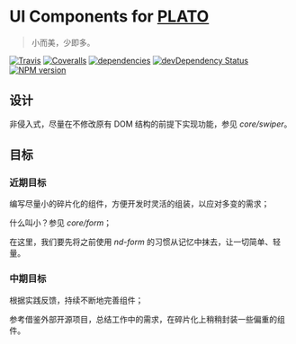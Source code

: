 # UI Components for [PLATO](https://github.com/platojs/plato)

> 小而美，少即多。

[![Travis](https://img.shields.io/travis/platojs/components.svg?style=flat-square)](https://travis-ci.org/platojs/components)
[![Coveralls](https://img.shields.io/coveralls/platojs/components.svg?style=flat-square)](https://coveralls.io/github/platojs/components)
[![dependencies](https://david-dm.org/platojs/components.svg?style=flat-square)](https://david-dm.org/platojs/components)
[![devDependency Status](https://david-dm.org/platojs/components/dev-status.svg?style=flat-square)](https://david-dm.org/platojs/components?type=dev)
[![NPM version](https://img.shields.io/npm/v/plato-components.svg?style=flat-square)](https://npmjs.org/package/plato-components)

## 设计

非侵入式，尽量在不修改原有 DOM 结构的前提下实现功能，参见 *core/swiper*。

## 目标

### 近期目标

  编写尽量小的碎片化的组件，方便开发时灵活的组装，以应对多变的需求；

  什么叫小？参见 *core/form*；

  在这里，我们要先将之前使用 *nd-form* 的习惯从记忆中抹去，让一切简单、轻量。

### 中期目标

  根据实践反馈，持续不断地完善组件；

  参考借鉴外部开源项目，总结工作中的需求，在碎片化上稍稍封装一些偏重的组件。
